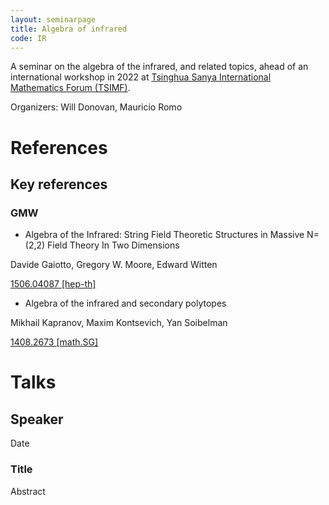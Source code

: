 ```yaml
---
layout: seminarpage
title: Algebra of infrared
code: IR
---
```


A seminar on the algebra of the infrared, and related topics, ahead of an international workshop in 2022 at [Tsinghua Sanya International Mathematics Forum (TSIMF)](http://tsimf.cn).

Organizers: Will Donovan, Mauricio Romo

# References

## Key references

### GMW

* Algebra of the Infrared: String Field Theoretic Structures in Massive N=(2,2) Field Theory In Two Dimensions

Davide Gaiotto, Gregory W. Moore, Edward Witten

[1506.04087 [hep-th]](https://arxiv.org/abs/1506.04087)


* Algebra of the infrared and secondary polytopes

Mikhail Kapranov, Maxim Kontsevich, Yan Soibelman

[1408.2673 [math.SG]](https://arxiv.org/abs/1408.2673)


# Talks

## Speaker

Date

### Title

Abstract
